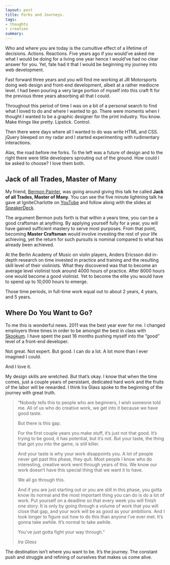 ```yaml
---
layout: post
title: Forks and Journeys.
tags:
- thoughts
- creation
summary: 
---
```


Who and where you are today is the cumultive effect of a lifetime of
decisions. Actions. Reactions. Five years ago if you would&rsquo;ve
asked me what I would be doing for a living one year hence I
would&rsquo;ve had no clear answer for you. Yet, fate had it that I
would be beginning my journey into web development.

Fast forward three years and you will find me working at JR Motorsports
doing web design and front-end development, albeit at a rather mediocre
level. I had been pouring a very large portion of myself into this craft
ft for the previous three years absorbing all that I could.

Throughout this period of time I was on a bit of a personal search to
find what I loved to do and where I wanted to go. There were moments
when I thought I wanted to be a graphic designer for the print industry.
You know. Make things like pretty. Lipstick. Control.

Then there were days where all I wanted to do was write HTML and CSS.
jQuery bleeped on my radar and I started experimenting with rudimentary
interactions.

Alas, the road before me forks. To the left was a future of design and
to the right there were little developers sprouting out of the ground.
How could I be asked to choose? I love them both.

## Jack of all Trades, Master of Many

My friend, [Bermon Painter](https://twitter.com/bermonpainter), was going
around giving this talk he called **Jack of all Trades, Master of
Many**. You can see the five minute lightning talk he gave at
IgniteCharlotte on [YouTube](http://www.youtube.com/watch?v=jEoDiykT0MA)
and follow along with the slides at
[SpeakerDeck](https://speakerdeck.com/bermonpainter/jack-of-all-trades-master-of-many).

The argument Bermon puts forth is that within a years time, you can
be a good craftsman at anything. By applying yourself fully for a year,
you will have gained sufficient mastery to serve most purposes. From
that point, becoming **Master Craftsman** would involve investing the
rest of your life achieving, yet the return for such pursuits is nominal
compared to what has already been achieved.

At the Berlin Academy of Music on violin players, Anders Ericsson did
in-depth research on time invested in practice and training and the
resulting skill level of their violinists. What they discovered was that to
become an average level violinist took around 4000 hours of practice.
After 8000 hours one would become a good violinist. Yet to become the
elite you would have to spend up to 10,000 hours to emerge.

Those time periods, in full-time work equal out to about 2 years, 4
years, and 5 years.

## Where Do You Want to Go?

To me this is wonderful news. 2011 was the best year ever for me. I
changed employers three times in order to be amongst the best in class
with [Skookum](http://skookum.com). I have spent the past 16 months
pushing myself into the &ldquo;good&rdquo; level of a front-end developer.

Not great. Not expert. But good. I can do a lot. A lot more than I ever
imagined I could.

And I love it.

My design skills are wretched. But that&rsquo;s okay. I know that when the
time comes, just a couple years of persistant, dedicated hard work and the
fruits of the labor will be rewarded. I think Ira Glass spoke to the
beginning of the journey with great truth.

> “Nobody tells this to people who are beginners, I wish someone told me.
> All of us who do creative work, we get into it because we have good
> taste.
> 
> But there is this gap.
>
> For the first couple years you make stuff, it’s just not that good. It’s
> trying to be good, it has potential, but it’s not. But your taste, the
> thing that got you into the game, is still killer.
>
> And your taste is why your work disappoints you. A lot of people
> never get past this phase, they quit. Most people I know who do
> interesting, creative work went through years of this. We know our work
> doesn’t have this special thing that we want it to have.
>
> We all go through this.
> 
> And if you are just starting out or you are still in this
> phase, you gotta know its normal and the most important thing you can do
> is do a lot of work. Put yourself on a deadline so that every week you
> will finish one story. It is only by going through a volume of work that
> you will close that gap, and your work will be as good as your
> ambitions. And I took longer to figure out how to do this than anyone
> I’ve ever met. It’s gonna take awhile. It’s normal to take awhile.
> 
> You’ve just gotta fight your way through.” 
> 
> <cite>Ira Glass</cite>

The destination isn&rsquo;t where you want to be. It&rsquo;s the
journey. The constant push and struggle and refining of ourselves
that makes us come alive.

